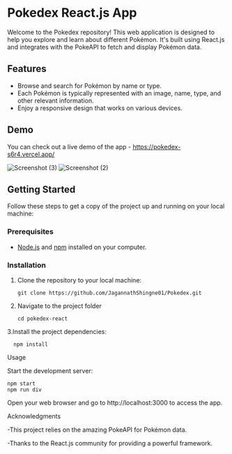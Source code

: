 # Pokedex React.js App
Welcome to the Pokedex repository! This web application is designed to help you explore and learn about different Pokémon. It's built using React.js and integrates with the PokeAPI to fetch and display Pokémon data.

## Features

- Browse and search for Pokémon by name or type.
- Each Pokémon is typically represented with an image, name, type, and other relevant information.
- Enjoy a responsive design that works on various devices.

## Demo
You can check out a live demo of the app - https://pokedex-s6r4.vercel.app/

![Screenshot (3)](https://github.com/JagannathShingne01/Pokedex/assets/133676629/1849360b-9f16-405b-b354-13469f8c1a0c)
![Screenshot (2)](https://github.com/JagannathShingne01/Pokedex/assets/133676629/e6bfaa30-46cc-48c4-99fd-585b0cfa705d)

## Getting Started

Follow these steps to get a copy of the project up and running on your local machine:

### Prerequisites

- [Node.js](https://nodejs.org/) and [npm](https://www.npmjs.com/) installed on your computer.

### Installation
1. Clone the repository to your local machine:

   ```shell
   git clone https://github.com/JagannathShingne01/Pokedex.git

2. Navigate to the project folder

       cd pokedex-react

3.Install the project dependencies:
      
      npm install

Usage

Start the development server:  
    
    npm start
    npm run div

Open your web browser and go to http://localhost:3000 to access the app.


Acknowledgments

 -This project relies on the amazing PokeAPI for Pokémon data.

 
 -Thanks to the React.js community for providing a powerful framework.
   
